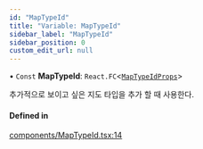```yaml
---
id: "MapTypeId"
title: "Variable: MapTypeId"
sidebar_label: "MapTypeId"
sidebar_position: 0
custom_edit_url: null
---
```


• `Const` **MapTypeId**: `React.FC`<[`MapTypeIdProps`](../interfaces/MapTypeIdProps.md)\>

추가적으로 보이고 싶은 지도 타입을 추가 할 때 사용한다.

#### Defined in

[components/MapTypeId.tsx:14](https://github.com/JaeSeoKim/react-kakao-maps/blob/1c2440a/src/components/MapTypeId.tsx#L14)
